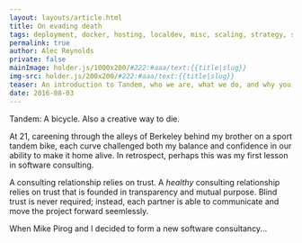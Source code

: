 ```yaml
---
layout: layouts/article.html
title: On evading death
tags: deployment, docker, hosting, localdev, misc, scaling, strategy, support, training, testing
permalink: true
author: Alec Reynolds
private: false
mainImage: holder.js/1000x200/#222:#aaa/text:{{title|slug}}
img-src: holder.js/200x200/#222:#aaa/text:{{title|slug}}
teaser: An introduction to Tandem, who we are, what we do, and why you, a human being with places to go and people to see, should spend some time with us.
date: 2016-08-03
---
```


Tandem: A bicycle. Also a creative way to die.

At 21, careening through the alleys of Berkeley behind my brother on a sport tandem bike, each curve challenged both my balance and confidence in our ability to make it home alive. In retrospect, perhaps this was my first lesson in software consulting.

A consulting relationship relies on trust. A *healthy* consulting relationship relies on trust that is founded in transparency and mutual purpose. Blind trust is never required; instead, each partner is able to communicate and move the project forward seemlessly.

When Mike Pirog and I decided to form a new software consultancy...
